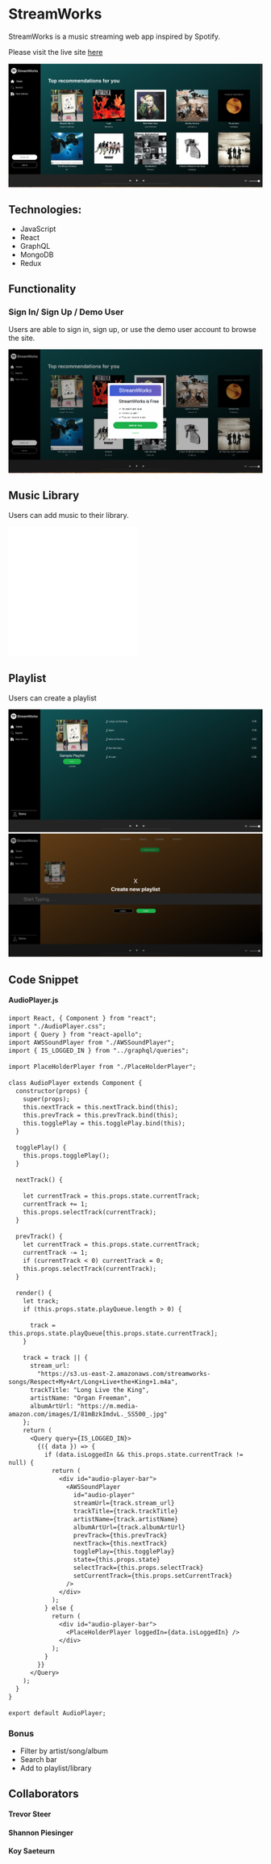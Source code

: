 # StreamWorks

StreamWorks is a music streaming web app inspired by Spotify.

Please visit the live site [here](http://streamworks.herokuapp.com/)

![alt text](./client/src/images/streamworks.png "StreamWorks")

## Technologies:

- JavaScript
- React
- GraphQL
- MongoDB
- Redux

## Functionality

### Sign In/ Sign Up / Demo User

Users are able to sign in, sign up, or use the demo user account to browse the site.

![alt text](./client/src/images/StreamWorksMain.png "StreamWorks")

## Music Library

Users can add music to their library.

![alt text](./client/src/images/library.png "StreamWorks Library")

## Playlist

Users can create a playlist

![alt text](./client/src/images/playlist.png "StreamWorks Playlist")
![alt text](./client/src/images/createplaylist.png "StreamWorks Create Playlist")

## Code Snippet

#### AudioPlayer.js

```
import React, { Component } from "react";
import "./AudioPlayer.css";
import { Query } from "react-apollo";
import AWSSoundPlayer from "./AWSSoundPlayer";
import { IS_LOGGED_IN } from "../graphql/queries";

import PlaceHolderPlayer from "./PlaceHolderPlayer";

class AudioPlayer extends Component {
  constructor(props) {
    super(props);
    this.nextTrack = this.nextTrack.bind(this);
    this.prevTrack = this.prevTrack.bind(this);
    this.togglePlay = this.togglePlay.bind(this);
  }

  togglePlay() {
    this.props.togglePlay();
  }

  nextTrack() {

    let currentTrack = this.props.state.currentTrack;
    currentTrack += 1;
    this.props.selectTrack(currentTrack);
  }

  prevTrack() {
    let currentTrack = this.props.state.currentTrack;
    currentTrack -= 1;
    if (currentTrack < 0) currentTrack = 0;
    this.props.selectTrack(currentTrack);
  }

  render() {
    let track;
    if (this.props.state.playQueue.length > 0) {

      track = this.props.state.playQueue[this.props.state.currentTrack];
    }

    track = track || {
      stream_url:
        "https://s3.us-east-2.amazonaws.com/streamworks-songs/Respect+My+Art/Long+Live+the+King+1.m4a",
      trackTitle: "Long Live the King",
      artistName: "Organ Freeman",
      albumArtUrl: "https://m.media-amazon.com/images/I/81mBzkImdvL._SS500_.jpg"
    };
    return (
      <Query query={IS_LOGGED_IN}>
        {({ data }) => {
          if (data.isLoggedIn && this.props.state.currentTrack != null) {
            return (
              <div id="audio-player-bar">
                <AWSSoundPlayer
                  id="audio-player"
                  streamUrl={track.stream_url}
                  trackTitle={track.trackTitle}
                  artistName={track.artistName}
                  albumArtUrl={track.albumArtUrl}
                  prevTrack={this.prevTrack}
                  nextTrack={this.nextTrack}
                  togglePlay={this.togglePlay}
                  state={this.props.state}
                  selectTrack={this.props.selectTrack}
                  setCurrentTrack={this.props.setCurrentTrack}
                />
              </div>
            );
          } else {
            return (
              <div id="audio-player-bar">
                <PlaceHolderPlayer loggedIn={data.isLoggedIn} />
              </div>
            );
          }
        }}
      </Query>
    );
  }
}

export default AudioPlayer;
```

### Bonus

- Filter by artist/song/album
- Search bar
- Add to playlist/library

## Collaborators

#### Trevor Steer

#### Shannon Piesinger

#### Koy Saeteurn
